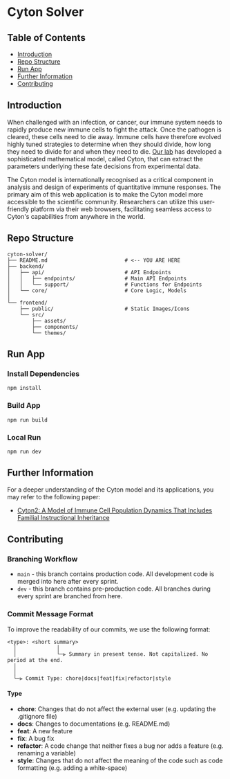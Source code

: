 # Cyton Solver

## Table of Contents
- [Introduction](#introduction)
- [Repo Structure](#repo-structure)
- [Run App](#run-app)
- [Further Information](#further-information)
- [Contributing](#contributing)

## Introduction

When challenged with an infection, or cancer, our immune system needs to rapidly produce new immune cells to fight the attack. Once the pathogen is cleared, these cells need to die away. Immune cells have therefore evolved highly tuned strategies to determine when they should divide, how long they need to divide for and when they need to die. [Our lab](https://www.wehi.edu.au/laboratory/hodgkin-lab/) has developed a sophisticated mathematical model, called Cyton, that can extract the parameters underlying these fate decisions from experimental data.

The Cyton model is internationally recognised as a critical component in analysis and design of experiments of quantitative immune responses. The primary aim of this web application is to make the Cyton model more accessible to the scientific community. Researchers can utilize this user-friendly platform via their web browsers, facilitating seamless access to Cyton's capabilities from anywhere in the world.

## Repo Structure
```
cyton-solver/
├── README.md                         # <-- YOU ARE HERE
├── backend/                         
│   ├── api/                          # API Endpoints           
│   │   ├── endpoints/                # Main API Endpoints
│   │   └── support/                  # Functions for Endpoints
│   └── core/                         # Core Logic, Models
│            
└── frontend/                        
    ├── public/                       # Static Images/Icons
    └── src/
        ├── assets/
        ├── components/
        └── themes/
```

## Run App

### Install Dependencies
```
npm install
```

### Build App
```
npm run build
```

### Local Run
```
npm run dev
```

## Further Information

For a deeper understanding of the Cyton model and its applications, you may refer to the following paper:

- [Cyton2: A Model of Immune Cell Population Dynamics That Includes Familial Instructional Inheritance](https://www.frontiersin.org/articles/10.3389/fbinf.2021.723337/full)

## Contributing

### Branching Workflow
- ```main``` - this branch contains production code. All development code is merged into here after every sprint.
- ```dev``` - this branch contains pre-production code. All branches during every sprint are branched from here.

### Commit Message Format
To improve the readability of our commits, we use the following format:
```
<type>: <short summary>
  │             │
  │             └─⫸ Summary in present tense. Not capitalized. No period at the end.
  │       
  │       
  └─⫸ Commit Type: chore|docs|feat|fix|refactor|style
```

#### Type
* **chore**: Changes that do not affect the external user (e.g. updating the .gitignore file)
* **docs**: Changes to documentations (e.g. README.md)
* **feat**: A new feature
* **fix**: A bug fix
* **refactor**: A code change that neither fixes a bug nor adds a feature (e.g. renaming a variable)
* **style**: Changes that do not affect the meaning of the code such as code formatting (e.g. adding a white-space)